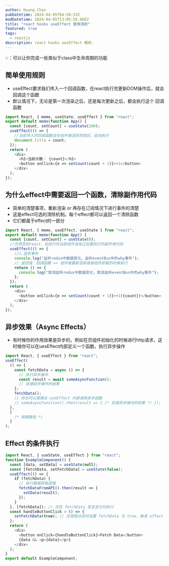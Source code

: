 ```yaml
---
author: Huang Chao
pubDatetime: 2024-04-05T04:58:53Z
modDatetime: 2024-04-05T13:05:56.066Z
title: "react hooks useEffect 使用浅析"
featured: true
tags:
  - reactjs
description: react hooks uesEffect 解析.
---
```


💡：可以让你完成一些类似于class中生命周期的功能

## 简单使用规则

- useEffect要求我们传入一个回调函数，在react执行完更新DOM操作后，就会回调这个函数
- 默认情况下，无论是第一次渲染之后，还是每次更新之后，都会执行这个 回调函数

```js
import React, { memo, useState, useEffect } from "react";
export default memo(function App() {
  const [count, setCount] = useState(200);
  useEffect(() => {
    //当前传入的回调函数会在组件被渲染完成后，自动执行
    document.title = count;
  });
  return (
    <div>
      <h2>当前计数： {count}</h2>
      <button onClick={e => setCount(count + 1)}>+1</button>
    </div>
  );
});
```

## 为什么effect中需要返回一个函数，清除副作用代码

- 简单的清楚事项，重新渲染 or 再存在订阅情况下进行事件的清楚
- 这是effect可选的清除机制。每个effect都可以返回一个清除函数
- 它们都属于effect的一部分

```js
import React, { memo, useEffect, useState } from "react";
export default memo(function App() {
  const [count, setCount] = useState(0);
  //负责告知react，在执行完当前组件渲染之后要执行的副作用代码
  useEffect(() => {
    //1.监听事件
    console.log("监听redux中数据变化，监听eventBus中的why事件");
    // 返回值：回调函数 => 组件被重新渲染或者组件卸载的时候执行
    return () => {
      console.log("取消监听redux中数据变化，取消监听eventBus中的why事件");
    };
  });
  return (
    <div>
      <button onClick={e => setCount(count + 1)}>+1({count})</button>
    </div>
  );
});
```

## 异步效果（Async Effects）

- 有时候你的作用效果是异步的，例如在页组件初始化的时候进行http请求，这时候你可以在uesEffect内部定义一个函数，执行异步操作

```js
import React, { useEffect } from "react";
useEffect(
  () => {
    const fetchData = async () => {
      // 执行异步操作
      const result = await someAsyncFunction();
      // 处理异步操作的结果
    };
    fetchData();
    // 你也可以直接在 useEffect 内部调用异步函数
    // someAsyncFunction().then(result => { /* 处理异步操作的结果 */ });
  },
  [
    /* 依赖数组 */
  ]
);
```

## Effect 的条件执行

```js
import React, { useState, useEffect } from "react";
function ExampleComponent() {
  const [data, setData] = useState(null);
  const [fetchData, setFetchData] = useState(false);
  useEffect(() => {
    if (fetchData) {
      // 执行数据获取逻辑
      fetchDataFromAPI().then(result => {
        setData(result);
      });
    }
  }, [fetchData]); // 仅在 fetchData 发生变化时执行
  const handleButtonClick = () => {
    setFetchData(true); // 在按钮点击时设置 fetchData 为 true，触发 effect 执行
  };
  return (
    <div>
      <button onClick={handleButtonClick}>Fetch Data</button>
      {data && <p>{data}</p>}
    </div>
  );
}
export default ExampleComponent;
```

